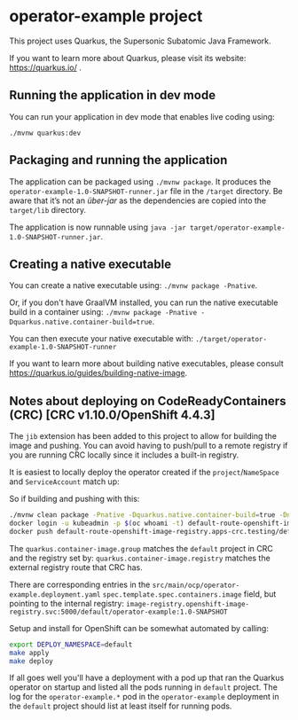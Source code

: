 # operator-example project

This project uses Quarkus, the Supersonic Subatomic Java Framework.

If you want to learn more about Quarkus, please visit its website: https://quarkus.io/ .

## Running the application in dev mode

You can run your application in dev mode that enables live coding using:
```
./mvnw quarkus:dev
```

## Packaging and running the application

The application can be packaged using `./mvnw package`.
It produces the `operator-example-1.0-SNAPSHOT-runner.jar` file in the `/target` directory.
Be aware that it’s not an _über-jar_ as the dependencies are copied into the `target/lib` directory.

The application is now runnable using `java -jar target/operator-example-1.0-SNAPSHOT-runner.jar`.

## Creating a native executable

You can create a native executable using: `./mvnw package -Pnative`.

Or, if you don't have GraalVM installed, you can run the native executable build in a container using: `./mvnw package -Pnative -Dquarkus.native.container-build=true`.

You can then execute your native executable with: `./target/operator-example-1.0-SNAPSHOT-runner`

If you want to learn more about building native executables, please consult https://quarkus.io/guides/building-native-image.

## Notes about deploying on CodeReadyContainers (CRC) [CRC v1.10.0/OpenShift 4.4.3]

The `jib` extension has been added to this project to allow for building the image and pushing. You can avoid having to push/pull to a remote registry if you are running CRC locally since it includes a built-in registry.

It is easiest to locally deploy the operator created if the `project`/`NameSpace` and `ServiceAccount` match up:

So if building and pushing with this:
```bash
./mvnw clean package -Pnative -Dquarkus.native.container-build=true -Dnative-image.xmx=5g -Dquarkus.container-image.build=true -Dquarkus.container-image.registry=default-route-openshift-image-registry.apps-crc.testing -Dquarkus.container-image.group=default
docker login -u kubeadmin -p $(oc whoami -t) default-route-openshift-image-registry.apps-crc.testing
docker push default-route-openshift-image-registry.apps-crc.testing/default/operator-example:1.0-SNAPSHOT
```
The `quarkus.container-image.group` matches the `default` project in CRC and the registry set by: `quarkus.container-image.registry` matches the external registry route that CRC has.

There are corresponding entries in the `src/main/ocp/operator-example.deployment.yaml` `spec.template.spec.containers.image` field, but pointing to the internal registry: `image-registry.openshift-image-registry.svc:5000/default/operator-example:1.0-SNAPSHOT`

Setup and install for OpenShift can be somewhat automated by calling:
```bash
export DEPLOY_NAMESPACE=default
make apply
make deploy
```

If all goes well you'll have a deployment with a pod up that ran the Quarkus operator on startup and listed all the pods running in `default` project. The log for the `operator-example.*` pod in the `operator-example` deployment in the `default` project should list at least itself for running pods.
